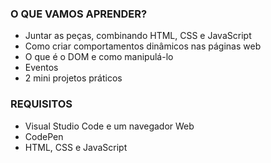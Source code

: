### O QUE VAMOS APRENDER?

- Juntar as peças, combinando HTML, CSS e JavaScript
- Como criar comportamentos dinâmicos nas páginas web
- O que é o DOM e como manipulá-lo
- Eventos
- 2 mini projetos práticos


### REQUISITOS

- Visual Studio Code e um navegador Web
- CodePen
- HTML, CSS e JavaScript

